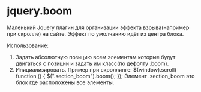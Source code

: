 # jquery.boom
Маленький Jquery плагин для организации эффекта взрыва(например при скролле) на сайте.
Эффект по умолчанию идёт из центра блока.

Использование:
1. Задать абсолютную позицию всем элементам которые будут двигаться с позиции и задать им класс(по дефолту .boom).
2. Инициализировать. Пример при скроллинге:
$(window).scroll( function () { 
  $(".section_boom").boom(); 
});
Элемент .section_boom это блок где расположены все элементы.
